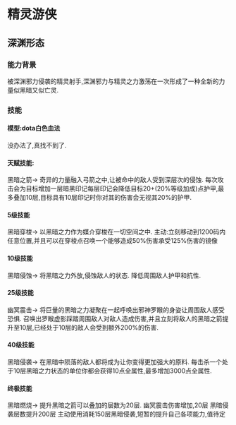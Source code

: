 # 精灵游侠
## 深渊形态
### 能力背景
被深渊邪力侵袭的精灵射手,深渊邪力与精灵之力激荡在一次形成了一种全新的力量似黑暗又似亡灵.
### 技能

#### 模型:dota白色血法
没办法了,真找不到了.

#### 天赋技能:
黑暗之箭->
奇异的力量融入弓箭之中,让被命中的敌人受到深层次的侵蚀.
每次攻击会为目标增加一层暗黑印记每层印记会降低目标20+(20%等级加成)点护甲,最多叠加10层,目标具有10层印记时你对其的伤害会无视其20%的护甲.

#### 5级技能
黑暗穿梭->
以黑暗之力作为媒介穿梭在一切空间之中.
主动:立刻移动到1200码内任意位置,并且可以在穿梭点召唤一个能够造成50%伤害承受125%伤害的镜像

#### 10级技能
黑暗侵蚀->
将黑暗之力外放,侵蚀敌人的状态.
降低周围敌人护甲和抗性.

#### 25级技能
幽冥震击->
将巨量的黑暗之力凝聚在一起呼唤出邪神罗睺的身姿让周围敌人感受恐惧.
召唤出罗睺虚影踩踏周围敌人对敌人造成伤害,并且立刻将敌人的黑暗之箭提升至10层,已经处于10层的敌人会受到额外200%的伤害.

#### 40级技能
黑暗侵袭->
在黑暗中陨落的敌人都将成为让你变得更加强大的原料.
每击杀一个处于10层黑暗之力状态的单位你都会获得10点全属性,最多增加3000点全属性.

#### 终极技能
黑暗燃烧->
提升黑暗之箭可以叠加的层数为20层.
幽冥震击伤害增加,20层
黑暗侵袭层数提升200层
主动使用消耗150层黑暗侵袭,短暂的提升自己各项能力,值待定